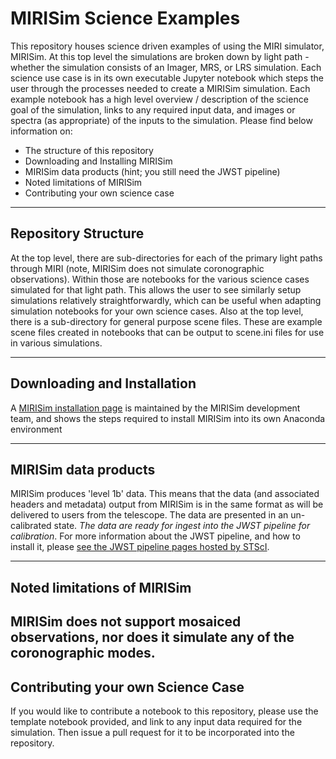 # MIRISim Science Examples
This repository houses science driven examples of using the MIRI simulator, MIRISim.  At this top level the simulations are broken down by light path - whether the simulation consists of an Imager, MRS, or LRS simulation.   Each science use case is in its own executable Jupyter notebook which steps the user through the processes needed to create a MIRISim simulation.  Each example notebook has a high level overview / description of the science goal of the simulation, links to any required input data, and images or spectra (as appropriate) of the inputs to the simulation.
Please find below information on:
* The structure of this repository
* Downloading and Installing MIRISim
* MIRISim data products (hint; you still need the JWST pipeline)
* Noted limitations of MIRISim
* Contributing your own science case

----
## Repository Structure
At the top level, there are sub-directories for each of the primary light paths through MIRI (note, MIRISim does not simulate coronographic observations).  Within those are notebooks for the various science cases simulated for that light path.  This allows the user to see similarly setup simulations relatively straightforwardly, which can be useful when adapting simulation notebooks for your own science cases.
Also at the top level, there is a sub-directory for general purpose scene files. These are example scene files created in notebooks that can be output to scene.ini files for use in various simulations.

----
## Downloading and Installation

A [MIRISim installation page](http://miri.ster.kuleuven.be/bin/view/Public/MIRISim_Public) is maintained by the MIRISim development team, and shows the steps required to install MIRISim into its own Anaconda environment

----
## MIRISim data products

MIRISim produces 'level 1b' data. This means that the data (and associated headers and metadata) output from MIRISim is in the same format as will be delivered to users from the telescope. The data are presented in an un-calibrated state. *The data are ready for ingest into the JWST pipeline for calibration*. For more information about the JWST pipeline, and how to install it, please [see the JWST pipeline pages hosted by STScI](https://jwst-pipeline.readthedocs.io/en/stable/jwst/introduction.html).

----
## Noted limitations of MIRISim
MIRISim does not support mosaiced observations, nor does it simulate any of the coronographic modes. 
----
## Contributing your own Science Case
If you would like to contribute a notebook to this repository, please use the template notebook provided, and link to any input data required for the simulation. Then issue a pull request for it to be incorporated into the repository.
